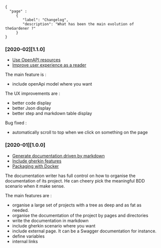 ```thegardener
{
  "page" :
     {
        "label": "Changelog",
        "description": "What has been the main evolution of theGardener ?"
     }
}
```
### [2020-02][1.1.0] 

- [Use OpenAPI resources](https://github.com/KelkooGroup/theGardener/milestone/6)
- [Improve user experience as a reader](https://github.com/KelkooGroup/theGardener/milestone/9)

The main feature is :
- include openApi model where you want

The UX improvements are :
- better code display
- better Json display
- better step and markdown table display

Bug fixed :
- automatically scroll to top when we click on something on the page

  
### [2020-01][1.0.0] 

- [Generate documentation driven by markdown](https://github.com/KelkooGroup/theGardener/milestone/5)
- [Include gherkin features](https://github.com/KelkooGroup/theGardener/milestone/1)
- [Packaging with Docker](https://github.com/KelkooGroup/theGardener/milestone/3)

The documentation writer has full control on how to organise the documentation of its project. He can cheery pick the meaningful BDD scenario when it make sense.

The main features are :
- organise a large set of projects with a tree as deep and as fat as needed.
- organise the documentation of the project by pages and directories
- write the documentation in markdown 
- include gherkin scenario where you want
- include external page. It can be a Swagger documentation for instance. 
- define variables
- internal links




